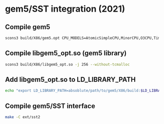 # gem5/SST integration (2021)

## Compile gem5
```sh
scons3 build/X86/gem5.opt CPU_MODELS=AtomicSimpleCPU,MinorCPU,O3CPU,TimingSimpleCPU -j256
```

## Compile libgem5_opt.so (gem5 library)
```sh
scons3 build/X86/libgem5_opt.so -j 256 --without-tcmalloc
```

## Add libgem5_opt.so to LD_LIBRARY_PATH
```sh
echo "export LD_LIBRARY_PATH=absoblute/path/to/gem5/X86/build:$LD_LIBRARY_PATH" > ~/.bashrc
```

## Compile gem5/SST interface
```sh
make -C ext/sst2
```

